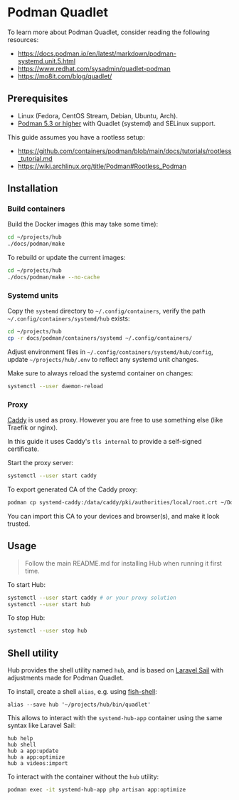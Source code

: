 # Podman Quadlet

To learn more about Podman Quadlet, consider reading the following resources:

- <https://docs.podman.io/en/latest/markdown/podman-systemd.unit.5.html>
- <https://www.redhat.com/sysadmin/quadlet-podman>
- <https://mo8it.com/blog/quadlet/>

## Prerequisites

- Linux (Fedora, CentOS Stream, Debian, Ubuntu, Arch).
- [Podman 5.3 or higher](https://podman.io/) with Quadlet (systemd) and SELinux support.

This guide assumes you have a rootless setup:

- <https://github.com/containers/podman/blob/main/docs/tutorials/rootless_tutorial.md>
- <https://wiki.archlinux.org/title/Podman#Rootless_Podman>

## Installation

### Build containers

Build the Docker images (this may take some time):

```bash
cd ~/projects/hub
./docs/podman/make
```

To rebuild or update the current images:

```bash
cd ~/projects/hub
./docs/podman/make --no-cache
```

### Systemd units

Copy the `systemd` directory to `~/.config/containers`, verify the path `~/.config/containers/systemd/hub` exists:

```bash
cd ~/projects/hub
cp -r docs/podman/containers/systemd ~/.config/containers/
```

Adjust environment files in `~/.config/containers/systemd/hub/config`, update `~/projects/hub/.env` to reflect any systemd unit changes.

Make sure to always reload the systemd container on changes:

```bash
systemctl --user daemon-reload
```

### Proxy

[Caddy](https://caddyserver.com/) is used as proxy. However you are free to use something else (like Traefik or nginx).

In this guide it uses Caddy's `tls internal` to provide a self-signed certificate.

Start the proxy server:

```bash
systemctl --user start caddy
```

To export generated CA of the Caddy proxy:

```bash
podman cp systemd-caddy:/data/caddy/pki/authorities/local/root.crt ~/Documents/caddy.crt
```

You can import this CA to your devices and browser(s), and make it look trusted.

## Usage

> Follow the main README.md for installing Hub when running it first time.

To start Hub:

```bash
systemctl --user start caddy # or your proxy solution
systemctl --user start hub
```

To stop Hub:

```bash
systemctl --user stop hub
```

## Shell utility

Hub provides the shell utility named `hub`, and is based on [Laravel Sail](https://github.com/laravel/sail/blob/1.x/bin/sail) with adjustments made for Podman Quadlet.

To install, create a shell `alias`, e.g. using [fish-shell](https://fishshell.com/docs/current/cmds/alias.html):

```fish
alias --save hub '~/projects/hub/bin/quadlet'
```

This allows to interact with the `systemd-hub-app` container using the same syntax like Laravel Sail:

```fish
hub help
hub shell
hub a app:update
hub a app:optimize
hub a videos:import
```

To interact with the container without the `hub` utility:

```bash
podman exec -it systemd-hub-app php artisan app:optimize
```
